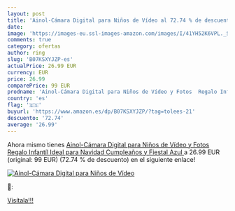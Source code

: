 ```yaml
---
layout: post
title: 'Ainol-Cámara Digital para Niños de Vídeo al 72.74 % de descuento'
date: 
image: 'https://images-eu.ssl-images-amazon.com/images/I/41YH52K6VPL._SL200_.jpg'
comments: true
category: ofertas
author: ring
slug: 'B07KSXYJZP-es'
actualPrice: 26.99 EUR
currency: EUR
price: 26.99
comparePrice: 99 EUR
prodname: 'Ainol-Cámara Digital para Niños de Vídeo y Fotos  Regalo Infantíl Ideal para Navidad Cumpleaños y Fiestal   Azul '
country: 'es'
flag: '🇪🇸'
buyurl: 'https://www.amazon.es/dp/B07KSXYJZP/?tag=tolees-21'
descuento: '72.74'
average: '26.99'
---
```


Ahora mismo tienes [Ainol-Cámara Digital para Niños de Vídeo y Fotos  Regalo Infantíl Ideal para Navidad Cumpleaños y Fiestal   Azul ](https://www.amazon.es/dp/B07KSXYJZP/?tag=tolees-21) a 26.99 EUR (original: 99 EUR) (72.74 %  de descuento) en el siguiente enlace!

[![Ainol-Cámara Digital para Niños de Vídeo](https://images-eu.ssl-images-amazon.com/images/I/41YH52K6VPL._SL200_.jpg)](https://www.amazon.es/dp/B07KSXYJZP/?tag=tolees-21)

🔎:


[Visítala!!!](https://www.amazon.es/dp/B07KSXYJZP/?tag=tolees-21)
